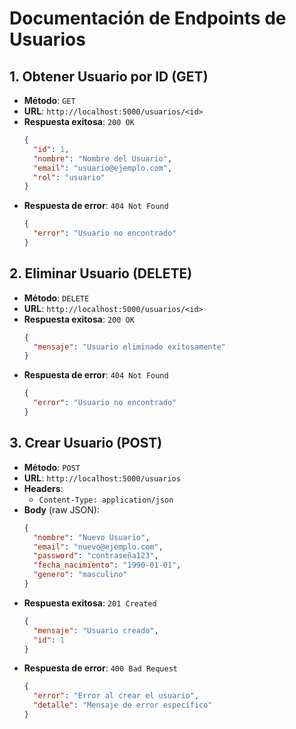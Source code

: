 # Documentación de Endpoints de Usuarios

## 1. Obtener Usuario por ID (GET)
- **Método**: `GET`
- **URL**: `http://localhost:5000/usuarios/<id>`
- **Respuesta exitosa**: `200 OK`
  ```json
  {
    "id": 1,
    "nombre": "Nombre del Usuario",
    "email": "usuario@ejemplo.com",
    "rol": "usuario"
  }
  ```
- **Respuesta de error**: `404 Not Found`
  ```json
  {
    "error": "Usuario no encontrado"
  }
  ```

## 2. Eliminar Usuario (DELETE)
- **Método**: `DELETE`
- **URL**: `http://localhost:5000/usuarios/<id>`
- **Respuesta exitosa**: `200 OK`
  ```json
  {
    "mensaje": "Usuario eliminado exitosamente"
  }
  ```
- **Respuesta de error**: `404 Not Found`
  ```json
  {
    "error": "Usuario no encontrado"
  }
  ```

## 3. Crear Usuario (POST)
- **Método**: `POST`
- **URL**: `http://localhost:5000/usuarios`
- **Headers**:
  - `Content-Type: application/json`
- **Body** (raw JSON):
  ```json
  {
    "nombre": "Nuevo Usuario",
    "email": "nuevo@ejemplo.com",
    "password": "contraseña123",
    "fecha_nacimiento": "1990-01-01",
    "genero": "masculino"
  }
  ```
- **Respuesta exitosa**: `201 Created`
  ```json
  {
    "mensaje": "Usuario creado",
    "id": 1
  }
  ```
- **Respuesta de error**: `400 Bad Request`
  ```json
  {
    "error": "Error al crear el usuario",
    "detalle": "Mensaje de error específico"
  }
  ``` 